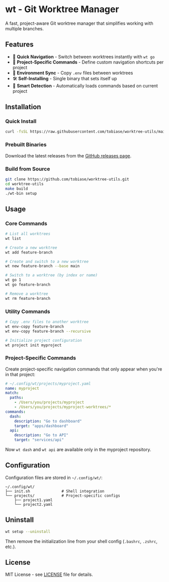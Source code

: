 # wt - Git Worktree Manager

A fast, project-aware Git worktree manager that simplifies working with multiple branches.

## Features

- 🚀 **Quick Navigation** - Switch between worktrees instantly with `wt go`
- 📁 **Project-Specific Commands** - Define custom navigation shortcuts per project
- 🔄 **Environment Sync** - Copy `.env` files between worktrees
- 🛠️ **Self-Installing** - Single binary that sets itself up
- 🎯 **Smart Detection** - Automatically loads commands based on current project

## Installation

### Quick Install

```bash
curl -fsSL https://raw.githubusercontent.com/tobiase/worktree-utils/main/get.sh | sh
```

### Prebuilt Binaries

Download the latest releases from the [GitHub releases page](https://github.com/tobiase/worktree-utils/releases).

### Build from Source

```bash
git clone https://github.com/tobiase/worktree-utils.git
cd worktree-utils
make build
./wt-bin setup
```

## Usage

### Core Commands

```bash
# List all worktrees
wt list

# Create a new worktree
wt add feature-branch

# Create and switch to a new worktree
wt new feature-branch --base main

# Switch to a worktree (by index or name)
wt go 1
wt go feature-branch

# Remove a worktree
wt rm feature-branch
```

### Utility Commands

```bash
# Copy .env files to another worktree
wt env-copy feature-branch
wt env-copy feature-branch --recursive

# Initialize project configuration
wt project init myproject
```

### Project-Specific Commands

Create project-specific navigation commands that only appear when you're in that project:

```yaml
# ~/.config/wt/projects/myproject.yaml
name: myproject
match:
  paths:
    - /Users/you/projects/myproject
    - /Users/you/projects/myproject-worktrees/*
commands:
  dash:
    description: "Go to dashboard"
    target: "apps/dashboard"
  api:
    description: "Go to API"  
    target: "services/api"
```

Now `wt dash` and `wt api` are available only in the myproject repository.

## Configuration

Configuration files are stored in `~/.config/wt/`:

```
~/.config/wt/
├── init.sh              # Shell integration
└── projects/            # Project-specific configs
    ├── project1.yaml
    └── project2.yaml
```

## Uninstall

```bash
wt setup --uninstall
```

Then remove the initialization line from your shell config (`.bashrc`, `.zshrc`, etc.).

## License

MIT License - see [LICENSE](LICENSE) file for details.